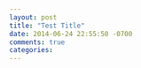```yaml
---
layout: post
title: "Test Title"
date: 2014-06-24 22:55:50 -0700
comments: true
categories: 
---
```

